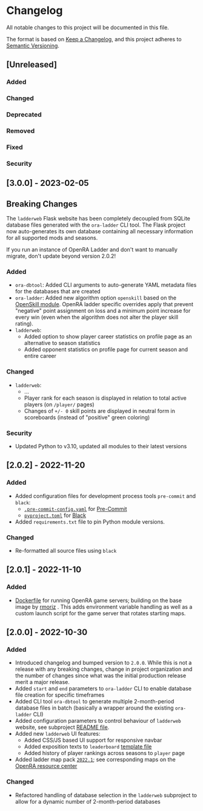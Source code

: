# Changelog
All notable changes to this project will be documented in this file.

The format is based on [Keep a Changelog](https://keepachangelog.com/en/1.0.0/),
and this project adheres to [Semantic Versioning](https://semver.org/spec/v2.0.0.html).

## [Unreleased]

### Added
### Changed
### Deprecated
### Removed
### Fixed
### Security

## [3.0.0] - 2023-02-05

## Breaking Changes

The `ladderweb` Flask website has been completely decoupled from SQLite database files generated with the
`ora-ladder` CLI tool. The Flask project now auto-generates its own database containing all necessary information for
all supported mods and seasons.

If you run an instance of OpenRA Ladder and don't want to manually migrate, don't update beyond version 2.0.2!

### Added
- `ora-dbtool`: Added CLI arguments to auto-generate YAML metadata files for the databases that are created
- `ora-ladder`: Added new algorithm option `openskill` based on the [OpenSkill module](https://github.com/OpenDebates/openskill.py). OpenRA ladder specific overrides apply that prevent "negative" point assignment on loss and a minimum point increase for every win (even when the algorithm does not alter the player skill rating).
- `ladderweb`:
  - Added option to show player career statistics on profile page as an alternative to season statistics
  - Added opponent statistics on profile page for current season and entire career
### Changed
- `ladderweb`:
  - ...
  - Player rank for each season is displayed in relation to total active players (on `/player/` pages)
  - Changes of `+/- 0` skill points are displayed in neutral form in scoreboards (instead of "positive" green coloring)
### Security
- Updated Python to v3.10, updated all modules to their latest versions


## [2.0.2] - 2022-11-20

### Added
- Added configuration files for development process tools `pre-commit` and `black`:
  - [`.pre-commit-config.yaml`](./.pre-commit-config.yaml) for [Pre-Commit](https://pre-commit.com/)
  - [`pyproject.toml`](./pyproject.toml) for [Black](https://black.readthedocs.io/en/stable/)
- Added `requirements.txt` file to pin Python module versions.

### Changed
- Re-formatted all source files using `black`

## [2.0.1] - 2022-11-10

### Added
- [Dockerfile](.docker/ladder_server/Dockerfile) for running OpenRA game servers; building on the base image by [rmoriz](https://github.com/rmoriz/openra-dockerfile) . This adds environment variable handling as well as a custom launch script for the game server that rotates starting maps.

## [2.0.0] - 2022-10-30

### Added
- Introduced changelog and bumped version to `2.0.0`. While this is not a release with any breaking changes, change in project organization and the number of changes since what was the initial production release merit a major release.
- Added `start` and `end` parameters to `ora-ladder` CLI to enable database file creation for specific timeframes
- Added CLI tool `ora-dbtool` to generate multiple 2-month-period database files in batch (basically a wrapper around the existing `ora-ladder` CLI)
- Added configuration parameters to control behaviour of `ladderweb` website, see subproject [README file](ladderweb/README.md).
- Added new `ladderweb` UI features:
  - Added CSS/JS based UI support for responsive navbar
  - Added exposition texts to `leaderboard` [template file](ladderweb/templates/leaderboard.html)
  - Added history of player rankings across seasons to `player` page
- Added ladder map pack [`2022.1`](ladderweb/static/ladder-map-pack-2021.1.zip); see corresponding maps on the
  [OpenRA resource center](https://resource.openra.net/maps/?mod=ra&category=Ladder+2022.1)

### Changed
- Refactored handling of database selection in the `ladderweb` subproject to allow for a dynamic number of 2-month-period databases
